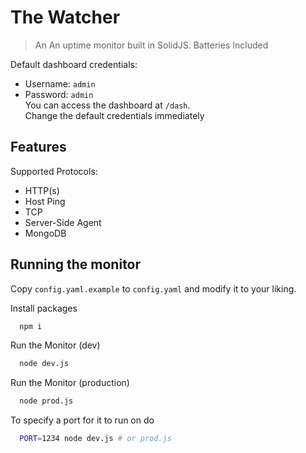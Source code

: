 # The Watcher
> An An uptime monitor built in SolidJS. Batteries Included

Default dashboard credentials:
- Username: `admin`
- Password: `admin` \
You can access the dashboard at `/dash`. \
Change the default credentials immediately

## Features
Supported Protocols:
- HTTP(s)
- Host Ping
- TCP
- Server-Side Agent
- MongoDB
## Running the monitor


Copy `config.yaml.example` to `config.yaml` and modify it to your liking.

Install packages

```bash
  npm i
```

Run the Monitor (dev)

```bash
  node dev.js
```

Run the Monitor (production)

```bash
  node prod.js
```

To specify a port for it to run on do
```bash
  PORT=1234 node dev.js # or prod.js
```
